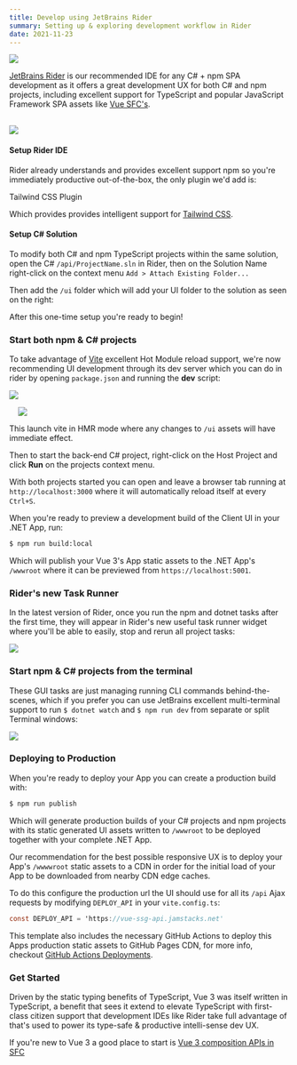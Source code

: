 ```yaml
---
title: Develop using JetBrains Rider
summary: Setting up & exploring development workflow in Rider
date: 2021-11-23
---
```


<a href="https://www.jetbrains.com/rider/">
<img src="https://raw.githubusercontent.com/ServiceStack/docs/master/docs/images/svg/rider.svg" 
     class="sm:float-left mr-8 w-24 h-24" style="margin-top:0"></a>

[JetBrains Rider](https://www.jetbrains.com/rider/) is our recommended IDE for any C# + npm SPA development as it 
offers a great development UX for both C# and npm projects, including excellent support 
for TypeScript and popular JavaScript Framework SPA assets like [Vue SFC's](https://v3.vuejs.org/guide/single-file-component.html).

<img src="https://raw.githubusercontent.com/ServiceStack/docs/master/docs/images/spa/vue-vite-rider-sln.png"
     class="sm:float-right w-60 ml-8" style="margin-top:1rem">

#### Setup Rider IDE

Rider already understands and provides excellent support npm so you're immediately productive out-of-the-box,
the only plugin we'd add is:

<a href="https://plugins.jetbrains.com/plugin/15321-tailwind-css" class="text-2xl flex items-center" style="text-decoration:none">
     <LogosTailwindcssIcon class="sm:float-left w-12 h-12" style="margin:0 .5rem 0 0" />
     <span class="">Tailwind CSS Plugin</span>
</a>

Which provides provides intelligent support for [Tailwind CSS](https://tailwindcss.com).

#### Setup C# Solution

To modify both C# and npm TypeScript projects within the same solution, open the C# 
`/api/ProjectName.sln` in Rider, then on the Solution Name right-click on the context menu
`Add > Attach Existing Folder...`

Then add the `/ui` folder which will add your UI folder to the solution as seen on the right:

After this one-time setup you're ready to begin!

### Start both npm & C# projects

To take advantage of [Vite](https://vitejs.dev) excellent Hot Module reload support, we're now recommending 
UI development through its dev server which you can do in rider by opening `package.json` and running the
**dev** script:

![](https://github.com/ServiceStack/docs/raw/master/docs/images/spa/vue-vite-scripts.png)


<img src="https://github.com/ServiceStack/docs/raw/master/docs/images/spa/vue-vite-run-jamstacklitestream.png"
class="sm:float-right w-72" style="margin:0 0 0 1rem">

This launch vite in HMR mode where any changes to `/ui` assets will have immediate effect.

Then to start the back-end C# project, right-click on the Host Project and click **Run** on the projects context menu.

With both projects started you can open and leave a browser tab running at `http://localhost:3000`
where it will automatically reload itself at every `Ctrl+S`.

When you're ready to preview a development build of the Client UI in your .NET App, run:

```bash
$ npm run build:local
```

Which will publish your Vue 3's App static assets to the .NET App's `/wwwroot` where it can be previewed from
`https://localhost:5001`.

### Rider's new Task Runner

In the latest version of Rider, once you run the npm and dotnet tasks after the first time, they will appear in Rider's 
new useful task runner widget where you'll be able to easily, stop and rerun all project tasks:

![](https://github.com/ServiceStack/docs/raw/master/docs/images/spa/rider-run-widget.png)

### Start npm & C# projects from the terminal

These GUI tasks are just managing running CLI commands behind-the-scenes, which if you prefer you can use JetBrains
excellent multi-terminal support to run `$ dotnet watch` and `$ npm run dev` from separate or split Terminal windows:

![](https://github.com/ServiceStack/docs/raw/master/docs/images/spa/vue-vite-rider-terminals.png)

### Deploying to Production

When you're ready to deploy your App you can create a production build with:

```bash
$ npm run publish
```

Which will generate production builds of your C# projects and npm projects with its static generated UI assets
written to `/wwwroot` to be deployed together with your complete .NET App.

Our recommendation for the best possible responsive UX is to deploy your App's `/wwwwroot` static assets to a CDN in 
order for the initial load of your App to be downloaded from nearby CDN edge caches.

To do this configure the production url the UI should use for all its `/api` Ajax requests by modifying 
`DEPLOY_API` in your `vite.config.ts`:

```csharp
const DEPLOY_API = 'https://vue-ssg-api.jamstacks.net'
```

This template also includes the necessary GitHub Actions to deploy this Apps production static assets to GitHub Pages CDN, 
for more info, checkout [GitHub Actions Deployments](/posts/deploy).

### Get Started

Driven by the static typing benefits of TypeScript, Vue 3 was itself written in TypeScript, a benefit that sees it 
extend to elevate TypeScript with first-class citizen support that development IDEs like Rider take full advantage of 
that's used to power its type-safe & productive intelli-sense dev UX. 

If you're new to Vue 3 a good place to start is
[Vue 3 composition APIs in SFC](https://v3.vuejs.org/api/sfc-script-setup.html)
